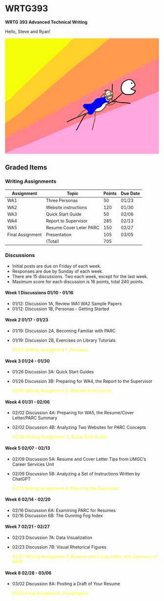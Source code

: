 # WRTG393

**WRTG 393 Advanced Technical Writing**

Hello, Steve and Ryan!  

![Alt text](image.png)

## Graded Items

### Writing Assignments


| Assignment | Topic | Points | Due Date |
|-|-|-|-|
| WA1 | Three Personas | 50 | 01/23 |
| WA2 | Website instructions | 120 | 01/30 |
| WA3 | Quick Start Guide | 50 | 02/06 | 
| WA4 | Report to Supervisor | 285 | 02/13 |
| WA5 | Resume Cover Leter PARC | 150 | 02/27 |
| Final Assignment | Presentation | 105 | 03/05 |
||(Total)|705||


### Discussions

- Initial posts are due on Friday of each week.  
- Responses are due by Sunday of each week.  
- There are 15 discussions. Two each week, except for the last week.
- Maximum score for each discussion is 16 points, total 240 points.

#### Week 1 Discussions 01/10 - 01/16
  
- 01/12: Discussion 1A, Review WA1 WA2 Sample Papers
- 01/12: Discussion 1B, Personas - Getting Started

#### Week 2 01/17 - 01/23

- 01/19: Discussion 2A, Becoming Familiar with PARC
- 01/19: Discussion 2B, Exercises on Library Tutorials

    <span style="color:yellow">01/23 Writing Assignment 1, Personas</span>

#### Week 3 01/24 - 01/30

- 01/26 Discussion 3A: Quick Start Guides
- 01/26 Discussion 3B: Preparing for WA4, the Report to the Supervisor

    <span style="color:yellow">01/30 Writing Assignment 2,  Website Instructions</span>



#### Week 4 01/31 - 02/06

- 02/02 Discussion 4A: Preparing for WA5, the Resume/Cover Letter/PARC Summary
- 02/02 Discussion 4B: Analyzing Two Websites for PARC Concepts

    <span style="color:yellow">02/06 Writing Assignment 3, Quick Start Guide</span>
 

#### Week 5 02/07 - 02/13

- 02/09 Discussion 5A: Resume and Cover Letter Tips from UMGC’s Career Services Unit
- 02/09 Discussion 5B: Analyzing a Set of Instructions Written by ChatGPT

    <span style="color:yellow">02/13 Writing Assignment 4, Report to the Supervisor</span>

#### Week 6 02/14 - 02/20

- 02/16 Discussion 6A: Examining PARC for Resumes
- 02/16 Discussion 6B: The Gunning Fog Index

#### Week 7 02/21 - 02/27

- 02/23 Discussion 7A: Data Visualization
- 02/23 Discussion 7B: Visual Rhetorical Figures

    <span style="color:yellow">02/27 Writing Assignment 5, Resume and Cover Letter with Summary of PARC</span>

#### Week 8 02/28 - 03/06

- 03/02 Discussion 8A: Posting a Draft of Your Resume

    <span style="color:yellow">03/05 Final Assignment, Presentation</span>



<!-- Markdown table of all discussions and assignments -->





